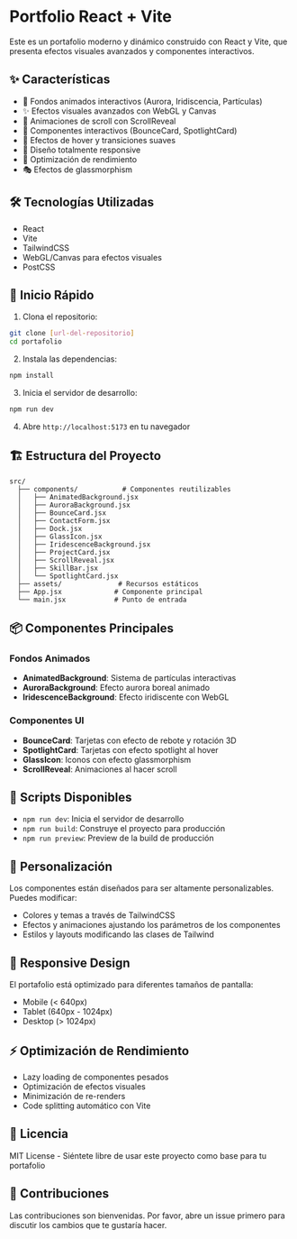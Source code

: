 # Portfolio React + Vite

Este es un portafolio moderno y dinámico construido con React y Vite, que presenta efectos visuales avanzados y componentes interactivos.

## ✨ Características

- 🎨 Fondos animados interactivos (Aurora, Iridiscencia, Partículas)
- ✨ Efectos visuales avanzados con WebGL y Canvas
- 🌟 Animaciones de scroll con ScrollReveal
- 🎯 Componentes interactivos (BounceCard, SpotlightCard)
- 🌈 Efectos de hover y transiciones suaves
- 📱 Diseño totalmente responsive
- 🚀 Optimización de rendimiento
- 🎭 Efectos de glassmorphism

## 🛠 Tecnologías Utilizadas

- React
- Vite
- TailwindCSS
- WebGL/Canvas para efectos visuales
- PostCSS

## 🚀 Inicio Rápido

1. Clona el repositorio:
```bash
git clone [url-del-repositorio]
cd portafolio
```

2. Instala las dependencias:
```bash
npm install
```

3. Inicia el servidor de desarrollo:
```bash
npm run dev
```

4. Abre `http://localhost:5173` en tu navegador

## 🏗 Estructura del Proyecto

```
src/
  ├── components/           # Componentes reutilizables
  │   ├── AnimatedBackground.jsx
  │   ├── AuroraBackground.jsx
  │   ├── BounceCard.jsx
  │   ├── ContactForm.jsx
  │   ├── Dock.jsx
  │   ├── GlassIcon.jsx
  │   ├── IridescenceBackground.jsx
  │   ├── ProjectCard.jsx
  │   ├── ScrollReveal.jsx
  │   ├── SkillBar.jsx
  │   └── SpotlightCard.jsx
  ├── assets/              # Recursos estáticos
  ├── App.jsx             # Componente principal
  └── main.jsx            # Punto de entrada
```

## 📦 Componentes Principales

### Fondos Animados
- **AnimatedBackground**: Sistema de partículas interactivas
- **AuroraBackground**: Efecto aurora boreal animado
- **IridescenceBackground**: Efecto iridiscente con WebGL

### Componentes UI
- **BounceCard**: Tarjetas con efecto de rebote y rotación 3D
- **SpotlightCard**: Tarjetas con efecto spotlight al hover
- **GlassIcon**: Iconos con efecto glassmorphism
- **ScrollReveal**: Animaciones al hacer scroll

## 📝 Scripts Disponibles

- `npm run dev`: Inicia el servidor de desarrollo
- `npm run build`: Construye el proyecto para producción
- `npm run preview`: Preview de la build de producción

## 🎨 Personalización

Los componentes están diseñados para ser altamente personalizables. Puedes modificar:

- Colores y temas a través de TailwindCSS
- Efectos y animaciones ajustando los parámetros de los componentes
- Estilos y layouts modificando las clases de Tailwind

## 📱 Responsive Design

El portafolio está optimizado para diferentes tamaños de pantalla:
- Mobile (< 640px)
- Tablet (640px - 1024px)
- Desktop (> 1024px)

## ⚡ Optimización de Rendimiento

- Lazy loading de componentes pesados
- Optimización de efectos visuales
- Minimización de re-renders
- Code splitting automático con Vite

## 📄 Licencia

MIT License - Siéntete libre de usar este proyecto como base para tu portafolio

## 🤝 Contribuciones

Las contribuciones son bienvenidas. Por favor, abre un issue primero para discutir los cambios que te gustaría hacer.
